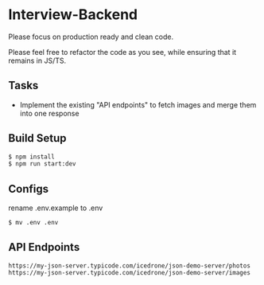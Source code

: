 # Interview-Backend
Please focus on production ready and clean code.

Please feel free to refactor the code as you see, while ensuring that it remains in JS/TS.

## Tasks
* Implement the existing "API endpoints" to fetch images and merge them into one response


## Build Setup
```bash
$ npm install
$ npm run start:dev
```

## Configs
 rename .env.example to .env
```bash
$ mv .env .env
```


## API Endpoints

```
https://my-json-server.typicode.com/icedrone/json-demo-server/photos
https://my-json-server.typicode.com/icedrone/json-demo-server/images
```
